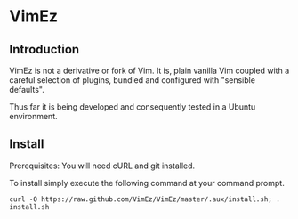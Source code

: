 VimEz
=====

Introduction
------------
VimEz is not a derivative or fork of Vim. It is, plain vanilla Vim coupled with
a careful selection of plugins, bundled and configured with "sensible defaults".

Thus far it is being developed and consequently tested in a Ubuntu environment.

Install
-------
Prerequisites: You will need cURL and git installed.

To install simply execute the following command at your command prompt.

    curl -O https://raw.github.com/VimEz/VimEz/master/.aux/install.sh; . install.sh
